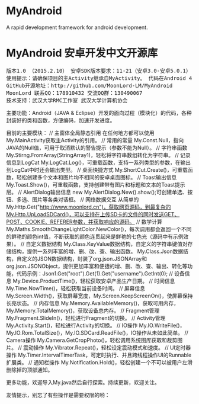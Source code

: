 # MyAndroid
A rapid development framework for android development.

<H1>MyAndroid 安卓开发中文开源库 </H1>

<pre>
版本1.0 （2015.2.10） 安卓SDK版本要求：11-21（安卓3.0-安卓5.0.1） 统一编码：UTF-8 代码：5137行 
使用提示：请确保项目的主Activity继承自MyActivity。 代码在Android 4.0环境下编译成功，无错误，无警告。 
GitHub开源地址：http://github.com/MoonLord-LM/MyAndroid 
MoonLord 联系QQ：178910432 交流QQ群：130490067 
技术支持：武汉大学RMC工作室 武汉大学计算机协会
</pre>

主要功能：Android（JAVA & Eclipse）开发的面向过程（模块化）的代码，各种封装好的类和函数，方便编码，加速开发进度。

目前的主要模块：
// 主窗体全局静态引用
	在任何地方都可以使用My.MainActivity获取主Activity的引用。
// 常用的常量
	My.Const.Null，指向JAVA的Null值，可用于取消默认的警告提示（参数不能为Null）。
// 字符串函数
	My.Stirng.FromArray(StringArray1)，轻松将字符串数组转化为字符串。
// 记录信息到LogCat
	My.LogCat.Log()，可重载函数，支持一系列类型的参数，在输出到LogCat中时还会输出类型。
// 桌面快捷方式
	My.ShortCut.Create()，可重载函数，轻松创建多个文本和图片均不相同的安卓桌面图标。
// Toast输出信息
	My.Toast.Show()，可重载函数，支持创建带有图片和标题和文本的Toast提示层。
// AlertDialog输出信息
	new My.AlertDialog.New().show();可创建单选、按钮、多选、图片等各类对话框。
// 网络数据交互
	从简单的My.Http.Get("http://www.moonlord.cn")，获取网页源码，到最复杂的My.Http.UpLoadSDCard()，可以支持在上传SD卡的文件的同时发送GET、POST、COOKIE、REFERER参数，并获取响应的源码。
// 数学计算
	My.Maths.SmoothChangeLightColor.NewColor()，每次调用都会返回一个不同的鲜艳的颜色int值，不断获取的颜色连贯起来是鲜艳的七色光（源码中有示例效果）。
// 自定义数据结构
	My.Class.KeyValue数据结构，自定义的字符串键值对存储结构，提供一系列丰富的增、删、改、查、输出函数。
	My.Class.Json数据结构，自定义的JSON数据结构，封装了org.json.JSONArray和org.json.JSONObject，提供更加丰富和便捷的增、删、改、查、输出、转化等功能，代码示例：Json1.Get("root").Get(1).Get("username").GetInt(0);
// 设备信息
	My.Device.ProductTime()，轻松获取安卓产品生产日期。
// 时间信息
	My.Time.NowTime()，轻松获取当前设备时间。
// 屏幕信息
	My.Screen.Width()，获取屏幕宽度，My.Screen.KeepScreenOn()，使屏幕保持长亮状态。
// 内存信息
	My.Memory.AvailableMemory()，获取可用内存，My.Memory.TotalMemory()，获取设备总内存。
// Fragment管理
	My.Fragment.SlideIn()，轻松进行Fragment的切换。
// Activity管理
	My.Activity.Start()，轻松进行Activity的切换。
// IO操作
	My.IO.WriteFile()，My.IO.Rom.TotalSize()，My.IO.SDCard.ReadFile()，IO操作从未如此简单。
// Camera操作
	My.Camera.GetCropPhoto()，轻松调用系统图库获取和裁剪图片。
// 震动操作
	My.Vibrator.Repeat()，轻松设定震动模式和速度。
// UI定时器操作
	My.Timer.IntervalTimerTask，可定时执行、并且跨线程操作UI的Runnable扩展类。
// 通知栏操作
	My.Notification.Hold()，轻松创建一个不可以被用户左滑删除掉的顶部通知。

更多功能，欢迎导入My.java然后自行探索。持续更新，欢迎关注。

友情提示，别忘了有些操作是需要权限的哟：
<uses-permission android:name="com.android.launcher.permission.INSTALL_SHORTCUT" />
<uses-permission android:name="com.android.launcher.permission.UNINSTALL_SHORTCUT" />
<uses-permission android:name="android.permission.INTERNET"></uses-permission>
<uses-permission android:name="android.permission.WAKE_LOCK" />
<uses-permission android:name="android.permission.KILL_BACKGROUND_PROCESSES"/>
<uses-permission android:name="android.permission.WRITE_EXTERNAL_STORAGE"></uses-permission>
<uses-permission android:name="android.permission.CAMERA"/>
<uses-permission android:name="android.permission.VIBRATE"/>
